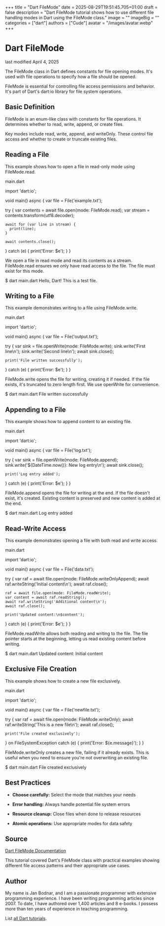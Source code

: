 +++
title = "Dart FileMode"
date = 2025-08-29T19:51:45.705+01:00
draft = false
description = "Dart FileMode tutorial shows how to use different file handling modes in Dart using the FileMode class."
image = ""
imageBig = ""
categories = ["dart"]
authors = ["Cude"]
avatar = "/images/avatar.webp"
+++

# Dart FileMode

last modified April 4, 2025

The FileMode class in Dart defines constants for file opening modes.
It's used with file operations to specify how a file should be opened.

FileMode is essential for controlling file access permissions and behavior.
It's part of Dart's dart:io library for file system operations.

## Basic Definition

FileMode is an enum-like class with constants for file operations.
It determines whether to read, write, append, or create files.

Key modes include read, write, append, and writeOnly. These control file
access and whether to create or truncate existing files.

## Reading a File

This example shows how to open a file in read-only mode using FileMode.read.

main.dart
  

import 'dart:io';

void main() async {
  var file = File('example.txt');
  
  try {
    var contents = await file.open(mode: FileMode.read);
    var stream = contents.transform(utf8.decoder);
    
    await for (var line in stream) {
      print(line);
    }
    
    await contents.close();
  } catch (e) {
    print('Error: $e');
  }
}

We open a file in read mode and read its contents as a stream. FileMode.read
ensures we only have read access to the file. The file must exist for this mode.

$ dart main.dart
Hello, Dart!
This is a test file.

## Writing to a File

This example demonstrates writing to a file using FileMode.write.

main.dart
  

import 'dart:io';

void main() async {
  var file = File('output.txt');
  
  try {
    var sink = file.openWrite(mode: FileMode.write);
    sink.write('First line\n');
    sink.write('Second line\n');
    await sink.close();
    
    print('File written successfully');
  } catch (e) {
    print('Error: $e');
  }
}

FileMode.write opens the file for writing, creating it if needed. If the file
exists, it's truncated to zero length first. We use openWrite for convenience.

$ dart main.dart
File written successfully

## Appending to a File

This example shows how to append content to an existing file.

main.dart
  

import 'dart:io';

void main() async {
  var file = File('log.txt');
  
  try {
    var sink = file.openWrite(mode: FileMode.append);
    sink.write('${DateTime.now()}: New log entry\n');
    await sink.close();
    
    print('Log entry added');
  } catch (e) {
    print('Error: $e');
  }
}

FileMode.append opens the file for writing at the end. If the file doesn't exist,
it's created. Existing content is preserved and new content is added at the end.

$ dart main.dart
Log entry added

## Read-Write Access

This example demonstrates opening a file with both read and write access.

main.dart
  

import 'dart:io';

void main() async {
  var file = File('data.txt');
  
  try {
    var raf = await file.open(mode: FileMode.writeOnlyAppend);
    await raf.writeString('Initial content\n');
    await raf.close();
    
    raf = await file.open(mode: FileMode.readWrite);
    var content = await raf.readString();
    await raf.writeString('Additional content\n');
    await raf.close();
    
    print('Updated content:\n$content');
  } catch (e) {
    print('Error: $e');
  }
}

FileMode.readWrite allows both reading and writing to the file. The file pointer
starts at the beginning, letting us read existing content before writing.

$ dart main.dart
Updated content:
Initial content

## Exclusive File Creation

This example shows how to create a new file exclusively.

main.dart
  

import 'dart:io';

void main() async {
  var file = File('newfile.txt');
  
  try {
    var raf = await file.open(mode: FileMode.writeOnly);
    await raf.writeString('This is a new file\n');
    await raf.close();
    
    print('File created exclusively');
  } on FileSystemException catch (e) {
    print('Error: ${e.message}');
  }
}

FileMode.writeOnly creates a new file, failing if it already exists. This is
useful when you need to ensure you're not overwriting an existing file.

$ dart main.dart
File created exclusively

## Best Practices

- **Choose carefully:** Select the mode that matches your needs

- **Error handling:** Always handle potential file system errors

- **Resource cleanup:** Close files when done to release resources

- **Atomic operations:** Use appropriate modes for data safety

## Source

[Dart FileMode Documentation](https://api.dart.dev/stable/dart-io/FileMode-class.html)

This tutorial covered Dart's FileMode class with practical examples showing
different file access patterns and their appropriate use cases.

## Author

My name is Jan Bodnar, and I am a passionate programmer with extensive
programming experience. I have been writing programming articles since 2007.
To date, I have authored over 1,400 articles and 8 e-books. I possess more
than ten years of experience in teaching programming.

List [all Dart tutorials](/dart/).